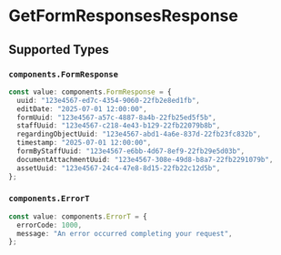 # GetFormResponsesResponse


## Supported Types

### `components.FormResponse`

```typescript
const value: components.FormResponse = {
  uuid: "123e4567-ed7c-4354-9060-22fb2e8ed1fb",
  editDate: "2025-07-01 12:00:00",
  formUuid: "123e4567-a57c-4887-8a4b-22fb25ed5f5b",
  staffUuid: "123e4567-c218-4e43-b129-22fb22079b8b",
  regardingObjectUuid: "123e4567-abd1-4a6e-837d-22fb23fc832b",
  timestamp: "2025-07-01 12:00:00",
  formByStaffUuid: "123e4567-e6bb-4d67-8ef9-22fb29e5d03b",
  documentAttachmentUuid: "123e4567-308e-49d8-b8a7-22fb2291079b",
  assetUuid: "123e4567-24c4-47e8-8d15-22fb22c12d5b",
};
```

### `components.ErrorT`

```typescript
const value: components.ErrorT = {
  errorCode: 1000,
  message: "An error occurred completing your request",
};
```


